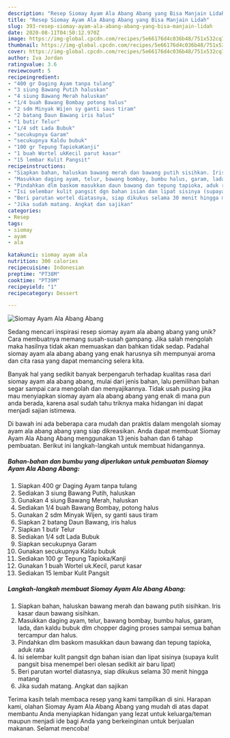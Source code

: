 ```yaml
---
description: "Resep Siomay Ayam Ala Abang Abang yang Bisa Manjain Lidah"
title: "Resep Siomay Ayam Ala Abang Abang yang Bisa Manjain Lidah"
slug: 393-resep-siomay-ayam-ala-abang-abang-yang-bisa-manjain-lidah
date: 2020-08-11T04:50:12.970Z
image: https://img-global.cpcdn.com/recipes/5e66176d4c036b48/751x532cq70/siomay-ayam-ala-abang-abang-foto-resep-utama.jpg
thumbnail: https://img-global.cpcdn.com/recipes/5e66176d4c036b48/751x532cq70/siomay-ayam-ala-abang-abang-foto-resep-utama.jpg
cover: https://img-global.cpcdn.com/recipes/5e66176d4c036b48/751x532cq70/siomay-ayam-ala-abang-abang-foto-resep-utama.jpg
author: Iva Jordan
ratingvalue: 3.6
reviewcount: 5
recipeingredient:
- "400 gr Daging Ayam tanpa tulang"
- "3 siung Bawang Putih haluskan"
- "4 siung Bawang Merah haluskan"
- "1/4 buah Bawang Bombay potong halus"
- "2 sdm Minyak Wijen sy ganti saus tiram"
- "2 batang Daun Bawang iris halus"
- "1 butir Telur"
- "1/4 sdt Lada Bubuk"
- "secukupnya Garam"
- "secukupnya Kaldu bubuk"
- "100 gr Tepung TapiokaKanji"
- "1 buah Wortel ukKecil parut kasar"
- "15 lembar Kulit Pangsit"
recipeinstructions:
- "Siapkan bahan, haluskan bawang merah dan bawang putih sisihkan. Iris kasar daun bawang sisihkan."
- "Masukkan daging ayam, telur, bawang bombay, bumbu halus, garam, lada, dan kaldu bubuk dlm chopper daging proses sampai semua bahan tercampur dan halus."
- "Pindahkan dlm baskom masukkan daun bawang dan tepung tapioka, aduk rata"
- "Isi selembar kulit pangsit dgn bahan isian dan lipat sisinya (supaya kulit pangsit bisa menempel beri olesan sedikit air baru lipat)"
- "Beri parutan wortel diatasnya, siap dikukus selama 30 menit hingga matang"
- "Jika sudah matang. Angkat dan sajikan"
categories:
- Resep
tags:
- siomay
- ayam
- ala

katakunci: siomay ayam ala 
nutrition: 300 calories
recipecuisine: Indonesian
preptime: "PT38M"
cooktime: "PT39M"
recipeyield: "1"
recipecategory: Dessert

---
```



![Siomay Ayam Ala Abang Abang](https://img-global.cpcdn.com/recipes/5e66176d4c036b48/751x532cq70/siomay-ayam-ala-abang-abang-foto-resep-utama.jpg)

Sedang mencari inspirasi resep siomay ayam ala abang abang yang unik? Cara membuatnya memang susah-susah gampang. Jika salah mengolah maka hasilnya tidak akan memuaskan dan bahkan tidak sedap. Padahal siomay ayam ala abang abang yang enak harusnya sih mempunyai aroma dan cita rasa yang dapat memancing selera kita.



Banyak hal yang sedikit banyak berpengaruh terhadap kualitas rasa dari siomay ayam ala abang abang, mulai dari jenis bahan, lalu pemilihan bahan segar sampai cara mengolah dan menyajikannya. Tidak usah pusing jika mau menyiapkan siomay ayam ala abang abang yang enak di mana pun anda berada, karena asal sudah tahu triknya maka hidangan ini dapat menjadi sajian istimewa.


Di bawah ini ada beberapa cara mudah dan praktis dalam mengolah siomay ayam ala abang abang yang siap dikreasikan. Anda dapat membuat Siomay Ayam Ala Abang Abang menggunakan 13 jenis bahan dan 6 tahap pembuatan. Berikut ini langkah-langkah untuk membuat hidangannya.

<!--inarticleads1-->

##### Bahan-bahan dan bumbu yang diperlukan untuk pembuatan Siomay Ayam Ala Abang Abang:

1. Siapkan 400 gr Daging Ayam tanpa tulang
1. Sediakan 3 siung Bawang Putih, haluskan
1. Gunakan 4 siung Bawang Merah, haluskan
1. Sediakan 1/4 buah Bawang Bombay, potong halus
1. Gunakan 2 sdm Minyak Wijen, sy ganti saus tiram
1. Siapkan 2 batang Daun Bawang, iris halus
1. Siapkan 1 butir Telur
1. Sediakan 1/4 sdt Lada Bubuk
1. Siapkan secukupnya Garam
1. Gunakan secukupnya Kaldu bubuk
1. Sediakan 100 gr Tepung Tapioka/Kanji
1. Gunakan 1 buah Wortel uk.Kecil, parut kasar
1. Sediakan 15 lembar Kulit Pangsit




<!--inarticleads2-->

##### Langkah-langkah membuat Siomay Ayam Ala Abang Abang:

1. Siapkan bahan, haluskan bawang merah dan bawang putih sisihkan. Iris kasar daun bawang sisihkan.
1. Masukkan daging ayam, telur, bawang bombay, bumbu halus, garam, lada, dan kaldu bubuk dlm chopper daging proses sampai semua bahan tercampur dan halus.
1. Pindahkan dlm baskom masukkan daun bawang dan tepung tapioka, aduk rata
1. Isi selembar kulit pangsit dgn bahan isian dan lipat sisinya (supaya kulit pangsit bisa menempel beri olesan sedikit air baru lipat)
1. Beri parutan wortel diatasnya, siap dikukus selama 30 menit hingga matang
1. Jika sudah matang. Angkat dan sajikan




Terima kasih telah membaca resep yang kami tampilkan di sini. Harapan kami, olahan Siomay Ayam Ala Abang Abang yang mudah di atas dapat membantu Anda menyiapkan hidangan yang lezat untuk keluarga/teman maupun menjadi ide bagi Anda yang berkeinginan untuk berjualan makanan. Selamat mencoba!
